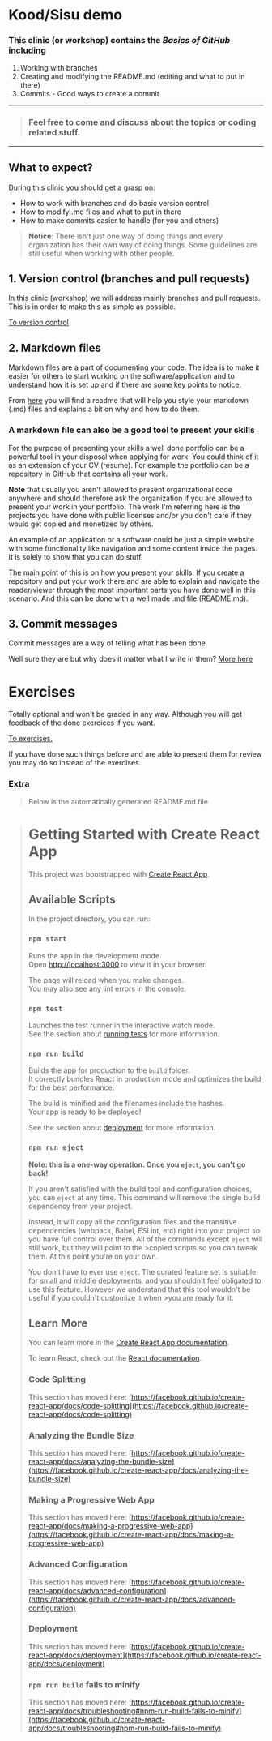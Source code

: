 # Kood/Sisu demo

### This clinic (or workshop) contains the ***Basics of GitHub*** including

1. Working with branches
2. Creating and modifying the README.md (editing and what to put in there)
3. Commits - Good ways to create a commit

---------------------------------------

>### Feel free to come and discuss about the topics or coding related stuff.

----------------------------------------

## What to expect?

During this clinic you should get a grasp on:

- How to work with branches and do basic version control
- How to modify .md files and what to put in there
- How to make commits easier to handle (for you and others)


>**Notice**: There isn't just one way of doing things and every organization has their own way of doing things. Some guidelines are still useful when working with other people.


## 1. Version control (branches and pull requests)

In this clinic (workshop) we will address mainly branches and pull requests. This is in order to make this as simple as possible.

[To version control](./src/Info/README-FOR-VERSION-CONTROL.md)


## 2. Markdown files

Markdown files are a part of documenting your code. The idea is to make it easier for others to start working on the software/application and to understand how it is set up and if there are some key points to notice.

From [here](./src/Info/README-FOR-MD-FILES.md) you will find a readme that will help you style your markdown (.md) files and explains a bit on why and how to do them.


### A markdown file can also be a good tool to present your skills 

For the purpose of presenting your skills a well done portfolio can be a powerful tool in your disposal when applying for work. 
You could think of it as an extension of your CV (resume). For example the portfolio can be a repository in GitHub that contains all your work. 

**Note** that usually you aren't allowed to present organizational code anywhere and should therefore ask the organization if you are allowed to present your work in your portfolio. The work I'm referring here is the projects you have done with public licenses and/or you don't care if they would get copied and monetized by others. 

An example of an application or a software could be just a simple website with some functionality like navigation and some content inside the pages. It is solely to show that you can do stuff. 

The main point of this is on how you present your skills. If you create a repository and put your work there and are able to explain and navigate the reader/viewer through the most important parts you have done well in this scenario.
And this can be done with a well made .md file (README.md).


## 3. Commit messages

Commit messages are a way of telling what has been done. 

Well sure they are but why does it matter what I write in them? [More here](./src/Info/README-FOR-COMMITS.md)


 # Exercises

Totally optional and won't be graded in any way. Although you will get feedback of the done exercices if you want.

 [To exercises.](./src/Exercises/EXERCISES.md)

 If you have done such things before and are able to present them for review you may do so instead of the exercises.



### Extra

>Below is the automatically generated README.md file



># Getting Started with Create React App
>
>This project was bootstrapped with [Create React App](https://github.com/facebook/create-react-app).
>
>## Available Scripts
>
>In the project directory, you can run:
>
>### `npm start`
>
>Runs the app in the development mode.\
>Open [http://localhost:3000](http://localhost:3000) to view it in your browser.
>
>The page will reload when you make changes.\
>You may also see any lint errors in the console.
>
>### `npm test`
>
>Launches the test runner in the interactive watch mode.\
>See the section about [running tests](https://facebook.github.io/create-react-app/docs/running-tests) for more information.
>
>### `npm run build`
>
>Builds the app for production to the `build` folder.\
>It correctly bundles React in production mode and optimizes the build for the best performance.
>
>The build is minified and the filenames include the hashes.\
>Your app is ready to be deployed!
>
>See the section about [deployment](https://facebook.github.io/create-react-app/docs/deployment) for more information.
>
>### `npm run eject`
>
>**Note: this is a one-way operation. Once you `eject`, you can't go back!**
>
>If you aren't satisfied with the build tool and configuration choices, you can `eject` at any time. This command will remove the single build dependency from your project.
>
>Instead, it will copy all the configuration files and the transitive dependencies (webpack, Babel, ESLint, etc) right into your project so you have full control over them. All of the commands except `eject` will still work, but they will point to the >copied scripts so you can tweak them. At this point you're on your own.
>
>You don't have to ever use `eject`. The curated feature set is suitable for small and middle deployments, and you shouldn't feel obligated to use this feature. However we understand that this tool wouldn't be useful if you couldn't customize it when >you are ready for it.
>
>## Learn More
>
>You can learn more in the [Create React App documentation](https://facebook.github.io/create-react-app/docs/getting-started).
>
>To learn React, check out the [React documentation](https://reactjs.org/).
>
>### Code Splitting
>
>This section has moved here: [https://facebook.github.io/create-react-app/docs/code-splitting](https://facebook.github.io/create-react-app/docs/code-splitting)
>
>### Analyzing the Bundle Size
>
>This section has moved here: [https://facebook.github.io/create-react-app/docs/analyzing-the-bundle-size](https://facebook.github.io/create-react-app/docs/analyzing-the-bundle-size)
>
>### Making a Progressive Web App
>
>This section has moved here: [https://facebook.github.io/create-react-app/docs/making-a-progressive-web-app](https://facebook.github.io/create-react-app/docs/making-a-progressive-web-app)
>
>### Advanced Configuration
>
>This section has moved here: [https://facebook.github.io/create-react-app/docs/advanced-configuration](https://facebook.github.io/create-react-app/docs/advanced-configuration)
>
>### Deployment
>
>This section has moved here: [https://facebook.github.io/create-react-app/docs/deployment](https://facebook.github.io/create-react-app/docs/deployment)
>
>### `npm run build` fails to minify
>
>This section has moved here: [https://facebook.github.io/create-react-app/docs/troubleshooting#npm-run-build-fails-to-minify](https://facebook.github.io/create-react-app/docs/troubleshooting#npm-run-build-fails-to-minify)
